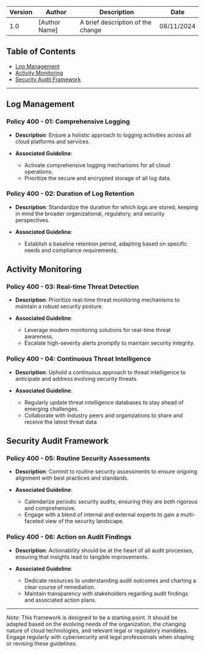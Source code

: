 | Version | Author         | Description                       | Date      |
|---------|----------------|-----------------------------------|-----------|
| 1.0     | [Author Name]  | A brief description of the change |08/11/2024 |

## Table of Contents

- [Log Management](#log-management)
- [Activity Monitoring](#activity-monitoring)
- [Security Audit Framework](#security-audit)

---

<a name="log-management"></a>

## Log Management

### Policy 400 - 01: Comprehensive Logging

- **Description**: Ensure a holistic approach to logging activities across all cloud platforms and services.
  
- **Associated Guideline**:
  - Activate comprehensive logging mechanisms for all cloud operations.
  - Prioritize the secure and encrypted storage of all log data.

### Policy 400 - 02: Duration of Log Retention

- **Description**: Standardize the duration for which logs are stored, keeping in mind the broader organizational, regulatory, and security perspectives.
  
- **Associated Guideline**:
  - Establish a baseline retention period, adapting based on specific needs and compliance requirements.

<a name="activity-monitoring"></a>

## Activity Monitoring

### Policy 400 - 03: Real-time Threat Detection

- **Description**: Prioritize real-time threat monitoring mechanisms to maintain a robust security posture.
  
- **Associated Guideline**:
  - Leverage modern monitoring solutions for real-time threat awareness.
  - Escalate high-severity alerts promptly to maintain security integrity.

### Policy 400 - 04: Continuous Threat Intelligence

- **Description**: Uphold a continuous approach to threat intelligence to anticipate and address evolving security threats.
  
- **Associated Guideline**:
  - Regularly update threat intelligence databases to stay ahead of emerging challenges.
  - Collaborate with industry peers and organizations to share and receive the latest threat data.

<a name="security-audit"></a>

## Security Audit Framework

### Policy 400 - 05: Routine Security Assessments

- **Description**: Commit to routine security assessments to ensure ongoing alignment with best practices and standards.
  
- **Associated Guideline**:
  - Calendarize periodic security audits, ensuring they are both rigorous and comprehensive.
  - Engage with a blend of internal and external experts to gain a multi-faceted view of the security landscape.

### Policy 400 - 06: Action on Audit Findings

- **Description**: Actionability should be at the heart of all audit processes, ensuring that insights lead to tangible improvements.
  
- **Associated Guideline**:
  - Dedicate resources to understanding audit outcomes and charting a clear course of remediation.
  - Maintain transparency with stakeholders regarding audit findings and associated action plans.

---

*Note*: This framework is designed to be a starting point. It should be adapted based on the evolving needs of the organization, the changing nature of cloud technologies, and relevant legal or regulatory mandates. Engage regularly with cybersecurity and legal professionals when shaping or revising these guidelines.

